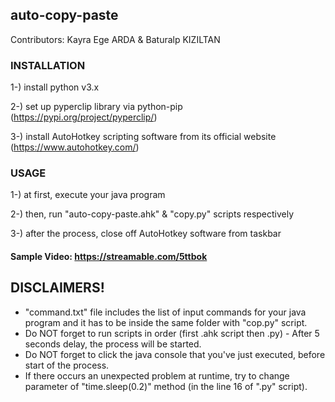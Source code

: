 ## auto-copy-paste

Contributors: Kayra Ege ARDA & Baturalp KIZILTAN

### INSTALLATION

1-) install python v3.x

2-) set up pyperclip library via python-pip (https://pypi.org/project/pyperclip/)

3-) install AutoHotkey scripting software from its official website (https://www.autohotkey.com/)

### USAGE

1-) at first, execute your java program

2-) then, run "auto-copy-paste.ahk" & "copy.py" scripts respectively

3-) after the process, close off AutoHotkey software from taskbar

#### Sample Video: https://streamable.com/5ttbok

## DISCLAIMERS!

- "command.txt" file includes the list of input commands for your java program and it has to be inside the same folder with "cop.py" script.
- Do NOT forget to run scripts in order (first .ahk script then .py) - After 5 seconds delay, the process will be started.
- Do NOT forget to click the java console that you've just executed, before start of the process.
- If there occurs an unexpected problem at runtime, try to change parameter of "time.sleep(0.2)" method (in the line 16 of ".py" script).
